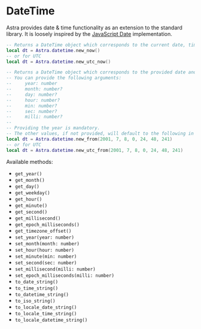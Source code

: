# DateTime

Astra provides date & time functionality as an extension to the standard library. It is loosely inspired by the [JavaScript Date](https://www.w3schools.com/jsref/jsref_obj_date.asp) implementation.

```lua
-- Returns a DateTime object which corresponds to the current date, time & local offset from UTC.
local dt = Astra.datetime.new_now()
-- or for UTC
local dt = Astra.datetime.new_utc_now()

-- Returns a DateTime object which corresponds to the provided date and/or time arguments & local offset from UTC.
-- You can provide the following arguments:
--     year: number
--     month: number?
--     day: number?
--     hour: number?
--     min: number?
--     sec: number?
--     milli: number?
--
-- Providing the year is mandatory.
-- The other values, if not provided, will default to the following in respective order: 1, 1, 0, 0, 0, 0
local dt = Astra.datetime.new_from(2001, 7, 8, 0, 24, 48, 241)
-- or for UTC
local dt = Astra.datetime.new_utc_from(2001, 7, 8, 0, 24, 48, 241)
```

Available methods:

- `get_year()`
- `get_month()`
- `get_day()`
- `get_weekday()`
- `get_hour()`
- `get_minute()`
- `get_second()`
- `get_millisecond()`
- `get_epoch_milliseconds()`
- `get_timezone_offset()`
- `set_year(year: number)`
- `set_month(month: number)`
- `set_hour(hour: number)`
- `set_minute(min: number)`
- `set_second(sec: number)`
- `set_millisecond(milli: number)`
- `set_epoch_milliseconds(milli: number)`
- `to_date_string()`
- `to_time_string()`
- `to_datetime_string()`
- `to_iso_string()`
- `to_locale_date_string()`
- `to_locale_time_string()`
- `to_locale_datetime_string()`
